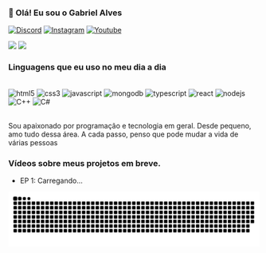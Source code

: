 ### 🔪 Olá! Eu sou o Gabriel Alves


[![Discord](https://img.shields.io/badge/Discord-7289DA?style=for-the-badge&logo=discord&logoColor=white)](https://discordapp.com/users/1139283836136599644) 
[![Instagram](https://img.shields.io/badge/Instagram-E4405F?style=for-the-badge&logo=instagram&logoColor=white)](https://www.instagram.com/gablxvi/)
[![Youtube](https://img.shields.io/badge/YouTube-FF0000?style=for-the-badge&logo=youtube&logoColor=white)](https://www.youtube.com/channel/UC2tt5nTmCBUo_tdVSqak_5A)


<div>
  <img height="180em" src="https://github-readme-stats.vercel.app/api?username=gablxvi&show_icons=true&theme=dark"/>
  <img height="180em" src="https://github-readme-stats.vercel.app/api/top-langs/?username=gablxvi&layout=compact&theme=dark"/>

### Linguagens que eu uso no meu dia a dia

<div style="display: inline_block"><br/>
  <img aling="center" alt="html5" src="https://img.shields.io/badge/HTML5-E34F26?style=for-the-badge&logo=html5&logoColor=white" />
  <img aling="center" alt="css3" src="https://img.shields.io/badge/CSS3-1572B6?style=for-the-badge&logo=css3&logoColor=white" />
  <img aling="center" alt="javascript" src="https://img.shields.io/badge/JavaScript-F7DF1E?style=for-the-badge&logo=javascript&logoColor=black" />
  <img aling="center" alt="mongodb" src="https://img.shields.io/badge/MongoDB-4EA94B?style=for-the-badge&logo=mongodb&logoColor=white" />
  <img aling="center" alt="typescript" src="https://img.shields.io/badge/TypeScript-007ACC?style=for-the-badge&logo=typescript&logoColor=white" />
  <img aling="center" alt="react" src="https://img.shields.io/badge/React-20232A?style=for-the-badge&logo=react&logoColor=61DAFB" />
  <img aling="center" alt="nodejs" src="https://img.shields.io/badge/Node.js-43853D?style=for-the-badge&logo=node.js&logoColor=white" />
  <img aling="center" alt="C++" src="https://img.shields.io/badge/C++-00599C?style=for-the-badge&logo=cplusplus&logoColor=white" />
  <img aling="center" alt="C#" src="https://img.shields.io/badge/C%23-68217A?style=for-the-badge&logo=dotnet&logoColor=white" />
</div><br/>


Sou apaixonado por programação e tecnologia em geral. Desde pequeno, amo tudo dessa área. A cada passo, penso que pode mudar a vida de várias pessoas

### Vídeos sobre meus projetos em breve.

- EP 1: Carregando...

<picture>
  <source media="(prefers-color-scheme: dark)" srcset="https://raw.githubusercontent.com/platane/platane/output/github-contribution-grid-snake-dark.svg">
  <source media="(prefers-color-scheme: light)" srcset="https://raw.githubusercontent.com/platane/platane/output/github-contribution-grid-snake.svg">
  <img alt="github contribution grid snake animation" src="https://raw.githubusercontent.com/platane/platane/output/github-contribution-grid-snake.svg">
</picture>
